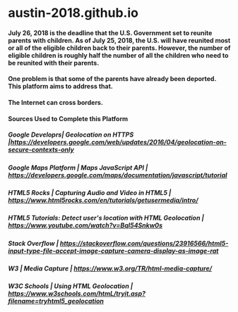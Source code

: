 # austin-2018.github.io

#### July 26, 2018 is the deadline that the U.S. Government set to reunite parents with children.   As of July 25, 2018, the U.S. will have reunited most or all of the eligible children back to their parents.  However, the number of eligible children is roughly half the number of all the children who need to be reunited with their parents.  

#### One problem is that some of the parents have already been deported.  This platform aims to address that.  

#### The Internet can cross borders.

#### Sources Used to Complete this Platform


##### Google Developrs| Geolocation on HTTPS |https://developers.google.com/web/updates/2016/04/geolocation-on-secure-contexts-only
##### Google Maps Platform | Maps JavaScript API | https://developers.google.com/maps/documentation/javascript/tutorial
##### HTML5 Rocks | Capturing Audio and Video in HTML5 | https://www.html5rocks.com/en/tutorials/getusermedia/intro/
##### HTML5 Tutorials: Detect user's location with HTML Geolocation | https://www.youtube.com/watch?v=BqI54Snkw0s
##### Stack Overflow | https://stackoverflow.com/questions/23916566/html5-input-type-file-accept-image-capture-camera-display-as-image-rat
##### W3 | Media Capture | https://www.w3.org/TR/html-media-capture/
##### W3C Schools | Using HTML Geolocation | https://www.w3schools.com/htmL/tryit.asp?filename=tryhtml5_geolocation

 

